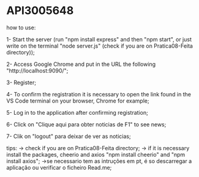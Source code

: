 # API3005648

how to use:
    
1- Start the server (run "npm install express" and then "npm start", or
    just write on the terminal "node server.js" (check if you are on Pratica08-Feita directory));

2- Access Google Chrome and put in the URL the following "http://localhost:9090/";

3- Register;

4- To confirm the registration it is necessary to open the link found in the VS Code terminal on your browser, Chrome for example;

5- Log in to the application after confirming registration;

6- Click on "Clique aqui para obter noticias de F1" to see news;

7- Clik on "logout" para deixar de ver as noticias;

tips: 
    -> check if you are on Pratica08-Feita directory;
    -> if it is necessary install the packages, cheerio and axios 
    "npm install cheerio" and "npm install axios";
    ->se necessario tem as intruções em pt, é so descarregar a aplicação ou verificar o ficheiro Read.me;
